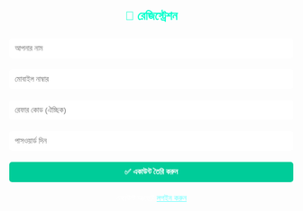 <!DOCTYPE html>
<html lang="bn">
<head>
  <meta charset="UTF-8">
  <title>Easy to Earn</title>
  <style>
    body {
      margin: 0;
      font-family: Arial, sans-serif;
      background-image: url('https://images.unsplash.com/photo-1504384308090-c894fdcc538d');
      background-size: cover;
      background-position: center;
      min-height: 100vh;
      color: #fff;
    }

    .container {
      background: rgba(0, 0, 0, 0.7);
      max-width: 400px;
      margin: 50px auto;
      padding: 30px;
      border-radius: 10px;
    }

    h2 {
      text-align: center;
      color: #00ffcc;
    }

    input, button {
      width: 100%;
      padding: 10px;
      margin: 10px 0;
      border: none;
      border-radius: 5px;
    }

    button {
      background-color: #00cc99;
      color: #fff;
      font-weight: bold;
      cursor: pointer;
    }

    .link {
      text-align: center;
      margin-top: 10px;
    }

    .link a {
      color: #66ffff;
      text-decoration: underline;
      cursor: pointer;
    }
  </style>
</head>
<body>

  <div class="container" id="registerPage">
    <h2>👤 রেজিস্ট্রেশন</h2>
    <input type="text" id="reg_name" placeholder="আপনার নাম" required>
    <input type="text" id="reg_mobile" placeholder="মোবাইল নাম্বার" required>
    <input type="text" id="reg_ref" placeholder="রেফার কোড (ঐচ্ছিক)">
    <input type="password" id="reg_pass" placeholder="পাসওয়ার্ড দিন" required>
    <button onclick="register()">✅ একাউন্ট তৈরি করুন</button>
    <div class="link">একাউন্ট আছে? <a onclick="showLogin()">লগইন করুন</a></div>
  </div>

  <div class="container" id="loginPage" style="display:none;">
    <h2>🔐 লগইন</h2>
    <input type="text" id="log_mobile" placeholder="মোবাইল নাম্বার" required>
    <input type="password" id="log_pass" placeholder="পাসওয়ার্ড দিন" required>
    <button onclick="login()">লগইন করুন</button>
    <div class="link">নতুন একাউন্ট? <a onclick="showRegister()">রেজিস্টার করুন</a></div>
  </div>

  <div class="container" id="profilePage" style="display:none;">
    <h2>🎉 প্রোফাইল</h2>
    <p><strong>নাম:</strong> <span id="p_name"></span></p>
    <p><strong>মোবাইল:</strong> <span id="p_mobile"></span></p>
    <p><strong>রেফার:</strong> <span id="p_ref"></span></p>
    <p><strong>ব্যালান্স:</strong> <span id="p_bal"></span> টাকা</p>
  </div>

  <script>
    function register() {
      const name = document.getElementById("reg_name").value.trim();
      const mobile = document.getElementById("reg_mobile").value.trim();
      const ref = document.getElementById("reg_ref").value.trim();
      const pass = document.getElementById("reg_pass").value;

      if (!name || !mobile || !pass) {
        alert("সব ঘর পূরণ করুন!");
        return;
      }

      const user = { name, mobile, ref, pass, balance: 20 };
      localStorage.setItem("easy_user", JSON.stringify(user));
      showProfile(user);
    }

    function login() {
      const mobile = document.getElementById("log_mobile").value.trim();
      const pass = document.getElementById("log_pass").value;

      const data = localStorage.getItem("easy_user");
      if (!data) {
        alert("কোনো একাউন্ট পাওয়া যায়নি!");
        return;
      }

      const user = JSON.parse(data);
      if (user.mobile === mobile && user.pass === pass) {
        showProfile(user);
      } else {
        alert("ভুল মোবাইল নাম্বার বা পাসওয়ার্ড!");
      }
    }

    function showProfile(user) {
      document.getElementById("p_name").textContent = user.name;
      document.getElementById("p_mobile").textContent = user.mobile;
      document.getElementById("p_ref").textContent = user.ref;
      document.getElementById("p_bal").textContent = user.balance;

      document.getElementById("registerPage").style.display = "none";
      document.getElementById("loginPage").style.display = "none";
      document.getElementById("profilePage").style.display = "block";
    }

    function showLogin() {
      document.getElementById("registerPage").style.display = "none";
      document.getElementById("loginPage").style.display = "block";
    }

    function showRegister() {
      document.getElementById("loginPage").style.display = "none";
      document.getElementById("registerPage").style.display = "block";
    }

    // অটো চেক
    const savedUser = localStorage.getItem("easy_user");
    if (savedUser) {
      showLogin();  // আগেই একাউন্ট থাকলে Login দেখাবে
    }
  </script>

</body>
</html>
